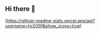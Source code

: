 ## Hi there 👋

<!--
**hc0391/hc0391** is a ✨ _special_ ✨ repository because its `README.md` (this file) appears on your GitHub profile.

Here are some ideas to get you started:

- 🔭 I’m currently working on ...2077
- 🌱 I’m currently learning ...2077
- 👯 I’m looking to collaborate on ...2077
- 🤔 I’m looking for help with ...2077
- 💬 Ask me about ...2077
- 📫 How to reach me: ...2077
- 😄 Pronouns: ...2077
- ⚡ Fun fact: ...2077 ?
-->

(https://github-readme-stats.vercel.app/api?username=hc0391&show_icons=true)
